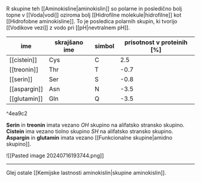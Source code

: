 R skupine teh [[Aminokisline|aminokislin]] so polarne in posledično bolj topne v [[Voda|vodi]] oziroma bolj [[Hidrofilne molekule|hidrofilne]] kot [[Hidrofobne aminokisline]]. To je posledica polarnih skupin, ki tvorijo [[Vodikove vezi]] z vodo pri [[pH|nevtralnem pH]].

| ime          | skrajšano ime | simbol | prisotnost v proteinih \[%] |
| ------------ | ------------- | ------ | --------------------------- |
| [[cistein]]  | Cys           | C      | 2.5                         |
| [[treonin]]  | Thr           | T      | -0.7                        |
| [[serin]]    | Ser           | S      | -0.8                        |
| [[aspargin]] | Asn           | N      | -3.5                        |
| [[glutamin]] | Gln           | Q      | -3.5                        |

^4ea9c2

**Serin** in **treonin** imata vezano $OH$ skupino na alifatsko stransko skupino.
**Cistein** ima vezano tiolno skupino $SH$ na alifatsko stransko skupino. 
**Aspargin** in **glutamin** imata vezano [[Funkcionalne skupine|amidno skupino]].

![[Pasted image 20240716193744.png]]

---

Glej ostale [[Kemijske lastnosti aminokislin|skupine aminokislin]].